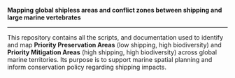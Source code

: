 **Mapping global shipless areas and conflict zones between shipping and large marine vertebrates**

---

This repository contains all the scripts, and documentation used to identify and map **Priority Preservation Areas** (low shipping, high biodiversity) and **Priority Mitigation Areas** (high shipping, high biodiversity) across global marine territories. Its purpose is to support marine spatial planning and inform conservation policy regarding shipping impacts.



